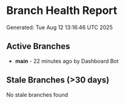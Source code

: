 # Branch Health Report
Generated: Tue Aug 12 13:16:46 UTC 2025

## Active Branches
- **main** - 22 minutes ago by Dashboard Bot

## Stale Branches (>30 days)
No stale branches found
